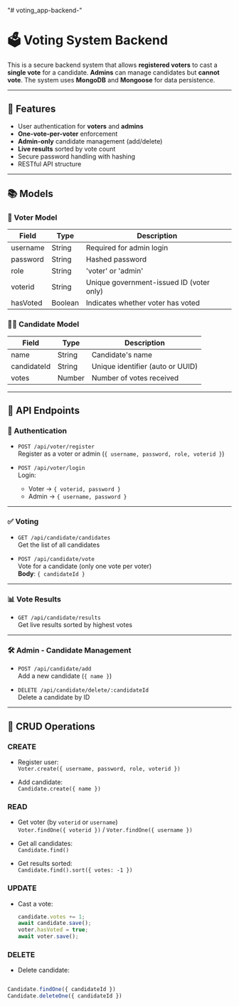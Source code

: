 "# voting_app-backend-" 

# 🗳️ Voting System Backend

This is a secure backend system that allows **registered voters** to cast a **single vote** for a candidate. **Admins** can manage candidates but **cannot vote**. The system uses **MongoDB** and **Mongoose** for data persistence.

---

## 📂 Features

- User authentication for **voters** and **admins**
- **One-vote-per-voter** enforcement
- **Admin-only** candidate management (add/delete)
- **Live results** sorted by vote count
- Secure password handling with hashing
- RESTful API structure

---

## 📚 Models

### 🔐 Voter Model
| Field     | Type     | Description                         |
|-----------|----------|-------------------------------------|
| username  | String   | Required for admin login            |
| password  | String   | Hashed password                     |
| role      | String   | 'voter' or 'admin'                  |
| voterid   | String   | Unique government-issued ID (voter only) |
| hasVoted  | Boolean  | Indicates whether voter has voted   |

### 🧑‍💼 Candidate Model
| Field       | Type     | Description                     |
|-------------|----------|---------------------------------|
| name        | String   | Candidate's name                |
| candidateId | String   | Unique identifier (auto or UUID)|
| votes       | Number   | Number of votes received        |

---

## 🔌 API Endpoints

### 🧾 Authentication
- `POST /api/voter/register`  
  Register as a voter or admin (`{ username, password, role, voterid }`)

- `POST /api/voter/login`  
  Login:
  - Voter → `{ voterid, password }`
  - Admin → `{ username, password }`

---

### ✅ Voting
- `GET /api/candidate/candidates`  
  Get the list of all candidates

- `POST /api/candidate/vote`  
  Vote for a candidate (only one vote per voter)  
  **Body**: `{ candidateId }`

---

### 📊 Vote Results
- `GET /api/candidate/results`  
  Get live results sorted by highest votes

---

### 🛠️ Admin - Candidate Management
- `POST /api/candidate/add`  
  Add a new candidate (`{ name }`)

- `DELETE /api/candidate/delete/:candidateId`  
  Delete a candidate by ID

---

## 💾 CRUD Operations

### CREATE
- Register user:  
  `Voter.create({ username, password, role, voterid })`

- Add candidate:  
  `Candidate.create({ name })`

### READ
- Get voter (by `voterid` or `username`)  
  `Voter.findOne({ voterid })` / `Voter.findOne({ username })`

- Get all candidates:  
  `Candidate.find()`

- Get results sorted:  
  `Candidate.find().sort({ votes: -1 })`

### UPDATE
- Cast a vote:
  ```js
  candidate.votes += 1;
  await candidate.save();
  voter.hasVoted = true;
  await voter.save();

### DELETE
- Delete candidate:

```js

Candidate.findOne({ candidateId })
Candidate.deleteOne({ candidateId })